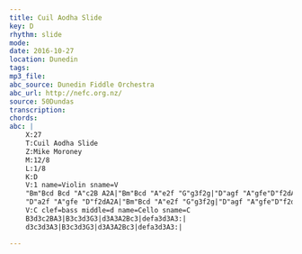```yaml
---
title: Cuil Aodha Slide
key: D
rhythm: slide 
mode:
date: 2016-10-27
location: Dunedin
tags:
mp3_file:
abc_source: Dunedin Fiddle Orchestra
abc_url: http://nefc.org.nz/
source: 50Dundas
transcription:
chords: 
abc: |
    X:27
    T:Cuil Aodha Slide
    Z:Mike Moroney
    M:12/8
    L:1/8
    K:D
    V:1 name=Violin sname=V
    "Bm"Bcd Bcd "A"c2B A2A|"Bm"Bcd "A"e2f "G"g3f2g|"D"agf "A"gfe"D"f2dA2A|"G"Bcd "A"e2c "D"d3-d3:|
    "D"a2f "A"gfe "D"f2dA2A|"Bm"Bcd "A"e2f "G"g3f2g|"D"agf "A"gfe"D"f2dA2A|"G"Bcd "A"e2c "D"d3-d3:|
    V:C clef=bass middle=d name=Cello sname=C
    B3d3c2BA3|B3c3d3G3|d3A3A2Bc3|defa3d3A3:|
    d3c3d3A3|B3c3d3G3|d3A3A2Bc3|defa3d3A3:|

---
```



